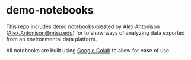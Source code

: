 # demo-notebooks

This repo includes demo notebooks created by Alex Antonison (Alex.Antonison@mtsu.edu) for to show ways of analyzing data exported from an environmental data platform.

All notebooks are built using [Google Colab](https://colab.research.google.com/) to allow for ease of use.
